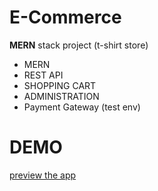 # E-Commerce
**MERN** stack project (t-shirt store)


* MERN
* REST API
* SHOPPING CART
* ADMINISTRATION
* Payment Gateway (test env)

# DEMO
[preview the app](https://e-com-1.herokuapp.com/)
